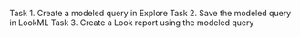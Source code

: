 Task 1. Create a modeled query in Explore
Task 2. Save the modeled query in LookML
Task 3. Create a Look report using the modeled query